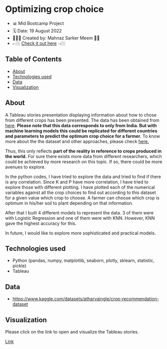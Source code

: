 # Optimizing crop choice
- 📊 Mid Bootcamp Project
- 🗓 Date: 19 August 2022
- 👩🏽‍💻 Created by: Mahnaz Sarker Meem 👋🏼
- 👉🏼  [Check it out here](https://public.tableau.com/app/profile/mahnaz.sarker.meem/viz/midbootcamp_16607340359730/Whichcroptoplant) 👈🏼

## Table of Contents
- [About](#about)
- [Technologies used](#technologies-used)
- [Data](#dataset)
- [Visualization](#visualization)

## About
A Tableau stories presentation displaying information about how to chose from different crops has been presented. The data has been obtained from [here](https://www.kaggle.com/datasets/atharvaingle/crop-recommendation-dataset).
**Please note that this data corresponds to only from India. But with machine learning models this could be replicated for different countries and parameters to predict the optimum crop choice for a farmer.**
To know more about the the dataset and other approaches, please check [here.](https://github.com/Mahnaz-Meem/Harvestify)

Thus, this only reflects **part of the reality in reference to crops produced in the world.** For sure there exists more data from different researchers, which could be achieved by more research on this topic. If so, there could be more avenues to explore.

In the python codes, I have tried to explore the data and tried to find if there is any correlation. Since K and P have more correlation, I have tried to explore those with different plotting.
I have plotted each of the numerical variables against all the crop choices to find out according to this dataset for a given value which crop to choose. A farmer can choose which crop is optimum in his/her soil to plant depending on that information.

After that I built 4 different models to represent the data. 3 of them were with Logistic Regression and one of them were with KNN. However, KNN gave the highest accuracy for this.

In future, I would like to explore more sophisticated and practical models.

## Technologies used
* Python (pandas, numpy, matplotlib, seaborn, plotly, sklearn, statistic, pickle)
* Tableau

## Data
- https://www.kaggle.com/datasets/atharvaingle/crop-recommendation-dataset

## Visualization

Please click on the link to open and visualize the Tableau stories.

[Link](https://public.tableau.com/app/profile/mahnaz.sarker.meem/viz/midbootcamp_16607340359730/Whichcroptoplant)